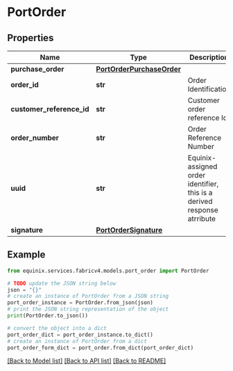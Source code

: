 # PortOrder


## Properties

Name | Type | Description | Notes
------------ | ------------- | ------------- | -------------
**purchase_order** | [**PortOrderPurchaseOrder**](PortOrderPurchaseOrder.md) |  | [optional] 
**order_id** | **str** | Order Identification | [optional] 
**customer_reference_id** | **str** | Customer order reference Id | [optional] 
**order_number** | **str** | Order Reference Number | [optional] 
**uuid** | **str** | Equinix-assigned order identifier, this is a derived response atrribute | [optional] 
**signature** | [**PortOrderSignature**](PortOrderSignature.md) |  | [optional] 

## Example

```python
from equinix.services.fabricv4.models.port_order import PortOrder

# TODO update the JSON string below
json = "{}"
# create an instance of PortOrder from a JSON string
port_order_instance = PortOrder.from_json(json)
# print the JSON string representation of the object
print(PortOrder.to_json())

# convert the object into a dict
port_order_dict = port_order_instance.to_dict()
# create an instance of PortOrder from a dict
port_order_form_dict = port_order.from_dict(port_order_dict)
```
[[Back to Model list]](../README.md#documentation-for-models) [[Back to API list]](../README.md#documentation-for-api-endpoints) [[Back to README]](../README.md)


